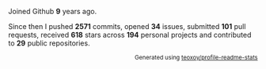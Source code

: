 Joined Github **9** years ago.

Since then I pushed **2571** commits, opened **34** issues, submitted **101** pull requests, received **618** stars across **194** personal projects and contributed to **29** public repositories.

<p align="right"><sub>Generated using <a href="https://github.com/marketplace/actions/profile-readme-stats">teoxoy/profile-readme-stats</a></sub></p>
